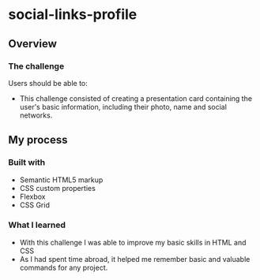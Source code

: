 # social-links-profile
## Overview

### The challenge

Users should be able to:

- This challenge consisted of creating a presentation card containing the user's basic information, including their photo, name and social networks.

## My process

### Built with

- Semantic HTML5 markup
- CSS custom properties
- Flexbox
- CSS Grid

### What I learned

- With this challenge I was able to improve my basic skills in HTML and CSS
- As I had spent time abroad, it helped me remember basic and valuable commands for any project.


